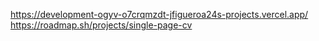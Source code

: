 https://development-ogyv-o7crqmzdt-jfigueroa24s-projects.vercel.app/
https://roadmap.sh/projects/single-page-cv